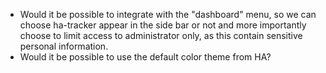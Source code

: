 - Would it be possible to integrate with the "dashboard" menu, so we can choose ha-tracker appear in the side bar or not and more importantly choose to limit access to administrator only, as this contain sensitive personal information.
- Would it be possible to use the default color theme from HA?